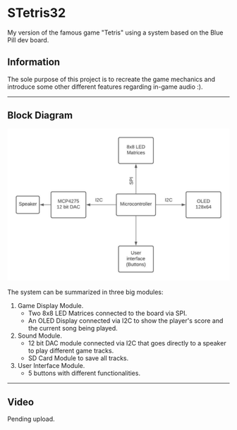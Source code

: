 # STetris32
My version of the famous game "Tetris" using a system based on the Blue Pill dev board.

## Information
The sole purpose of this project is to recreate the game mechanics and introduce some other different features regarding in-game audio :). 

---
## Block Diagram
![block_diagram](Docs/Imgs/block_diagram.jpeg)

The system can be summarized in three big modules:
1. Game Display Module.
    - Two 8x8 LED Matrices connected to the board via SPI.
    - An OLED Display connected via I2C to show the player's score and the current song being played.
2. Sound Module.
    - 12 bit DAC module connected via I2C that goes directly to a speaker to play different game tracks.
    - SD Card Module to save all tracks.
3. User Interface Module.
    - 5 buttons with different functionalities.

---
## Video

Pending upload.
